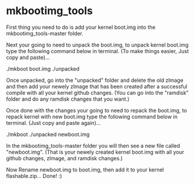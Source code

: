 mkbootimg_tools
===============

First thing you need to do is add your kernel boot.img into the mkbootimg_tools-master folder.


Next your going to need to unpack the boot.img, to unpack kernel boot.img type the following command below in terminal. (To make things easier, Just copy and paste)...


./mkboot boot.img ./unpacked


Once unpacked, go into the "unpacked" folder and delete the old zImage and then add your newely zImage that has been created after a successful compile with all your kernel github changes. (You can go into the "ramdisk" folder and do any ramdisk changes that you want.)


Once done with the changes your going to need to repack the boot.img, to repack kernel with new boot.img type the following command below in terminal. (Just copy and paste again)...


./mkboot ./unpacked newboot.img


In the mkbootimg_tools-master folder you will then see a new file called "newboot.img". (That is your newely created kernel boot.img with all your github changes, zImage, and ramdisk changes.)

Now Rename newboot.img to boot.img, then add it to your kernel flashable.zip... Done! :)
